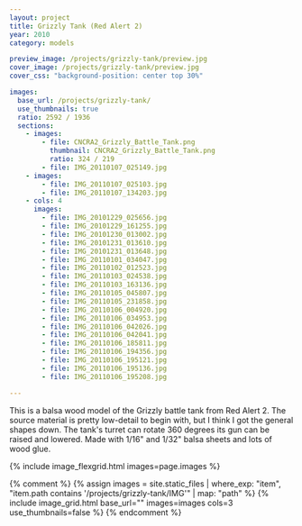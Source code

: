 ```yaml
---
layout: project
title: Grizzly Tank (Red Alert 2)
year: 2010
category: models

preview_image: /projects/grizzly-tank/preview.jpg
cover_image: /projects/grizzly-tank/preview.jpg
cover_css: "background-position: center top 30%"

images:
  base_url: /projects/grizzly-tank/
  use_thumbnails: true
  ratio: 2592 / 1936
  sections:
    - images:
        - file: CNCRA2_Grizzly_Battle_Tank.png
          thumbnail: CNCRA2_Grizzly_Battle_Tank.png
          ratio: 324 / 219
        - file: IMG_20110107_025149.jpg
    - images:
        - file: IMG_20110107_025103.jpg
        - file: IMG_20110107_134203.jpg
    - cols: 4
      images:
        - file: IMG_20101229_025656.jpg
        - file: IMG_20101229_161255.jpg
        - file: IMG_20101230_013002.jpg
        - file: IMG_20101231_013610.jpg
        - file: IMG_20101231_013648.jpg
        - file: IMG_20110101_034047.jpg
        - file: IMG_20110102_012523.jpg
        - file: IMG_20110103_024538.jpg
        - file: IMG_20110103_163136.jpg
        - file: IMG_20110105_045807.jpg
        - file: IMG_20110105_231858.jpg
        - file: IMG_20110106_004920.jpg
        - file: IMG_20110106_034953.jpg
        - file: IMG_20110106_042026.jpg
        - file: IMG_20110106_042041.jpg
        - file: IMG_20110106_185811.jpg
        - file: IMG_20110106_194356.jpg
        - file: IMG_20110106_195121.jpg
        - file: IMG_20110106_195136.jpg
        - file: IMG_20110106_195208.jpg

---
```


This is a balsa wood model of the Grizzly battle tank from Red Alert 2. The source material is pretty low-detail to begin with, but I think I got the general shapes down. The tank's turret can rotate 360 degrees its gun can be raised and lowered. Made with 1/16" and 1/32" balsa sheets and lots of wood glue.

{% include image_flexgrid.html images=page.images %}

{% comment %}
{% assign images = site.static_files | where_exp: "item", "item.path contains '/projects/grizzly-tank/IMG'" | map: "path" %}
{% include image_grid.html base_url="" images=images cols=3 use_thumbnails=false %}
{% endcomment %}
